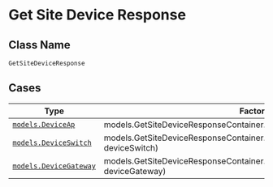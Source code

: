 
# Get Site Device Response

## Class Name

`GetSiteDeviceResponse`

## Cases

| Type | Factory Method |
|  --- | --- |
| [`models.DeviceAp`](../../../doc/models/device-ap.md) | models.GetSiteDeviceResponseContainer.FromDeviceAp(models.DeviceAp deviceAp) |
| [`models.DeviceSwitch`](../../../doc/models/device-switch.md) | models.GetSiteDeviceResponseContainer.FromDeviceSwitch(models.DeviceSwitch deviceSwitch) |
| [`models.DeviceGateway`](../../../doc/models/device-gateway.md) | models.GetSiteDeviceResponseContainer.FromDeviceGateway(models.DeviceGateway deviceGateway) |

